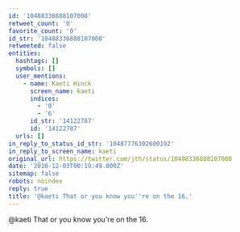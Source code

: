 ```yaml
---
id: '10488336888107008'
retweet_count: '0'
favorite_count: '0'
id_str: '10488336888107008'
retweeted: false
entities:
  hashtags: []
  symbols: []
  user_mentions:
    - name: Kaeti Hinck
      screen_name: kaeti
      indices:
        - '0'
        - '6'
      id_str: '14122787'
      id: '14122787'
  urls: []
in_reply_to_status_id_str: '10487776302600192'
in_reply_to_screen_name: kaeti
original_url: https://twitter.com/jth/status/10488336888107008
date: '2010-12-03T00:19:49.000Z'
sitemap: false
robots: noindex
reply: true
title: '@kaeti That or you know you''re on the 16.'
---
```


@kaeti That or you know you're on the 16.